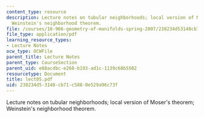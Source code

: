 ```yaml
---
content_type: resource
description: Lecture notes on tubular neighborhoods; local version of Moser's theorem;
  Weinstein's neighborhood theorem.
file: /courses/18-966-geometry-of-manifolds-spring-2007/238234d53148cb71c5880e529a96c73f_lect05.pdf
file_type: application/pdf
learning_resource_types:
- Lecture Notes
ocw_type: OCWFile
parent_title: Lecture Notes
parent_type: CourseSection
parent_uid: e88acdbc-e268-b193-ad1c-1139c68b5502
resourcetype: Document
title: lect05.pdf
uid: 238234d5-3148-cb71-c588-0e529a96c73f
---
```

Lecture notes on tubular neighborhoods; local version of Moser's theorem; Weinstein's neighborhood theorem.

